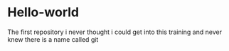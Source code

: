 # Hello-world
The first repository
i never thought i could get into this training and never knew there is a name called git
